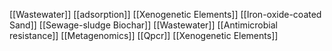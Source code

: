 [[Wastewater]]
[[adsorption]]
[[Xenogenetic Elements]]
[[Iron-oxide-coated Sand]]
[[Sewage-sludge Biochar]]
[[Wastewater]]
[[Antimicrobial resistance]]
[[Metagenomics]]
[[Qpcr]]
[[Xenogenetic Elements]]
